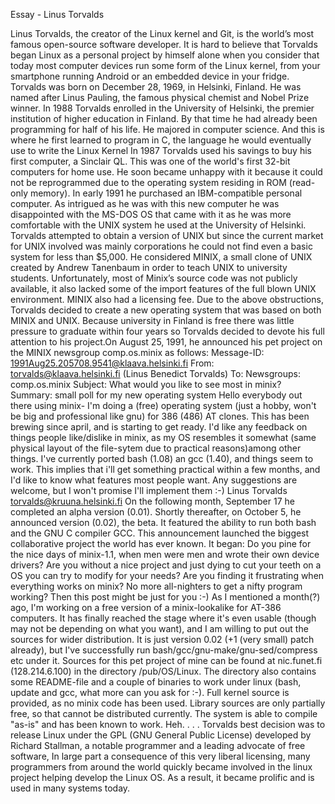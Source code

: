Essay - Linus Torvalds

Linus Torvalds, the creator of the Linux kernel and Git, is the world’s most famous open-source software developer. It is hard to believe that Torvalds began Linux as a personal project by himself alone when you consider that today most computer devices run some form of the Linux kernel, from your smartphone running Android or an embedded device in your fridge.
Torvalds was born on December 28, 1969, in Helsinki, Finland. He was named after Linus Pauling, the famous physical chemist and Nobel Prize winner. In 1988 Torvalds enrolled in the University of Helsinki, the premier institution of higher education in Finland. By that time he had already been programming for half of his life. He majored in computer science. And this is where he first learned to program in C, the language he would eventually use to write the Linux Kernel
In 1987 Torvalds used his savings to buy his first computer, a Sinclair QL. This was one of the world's first 32-bit computers for home use. He soon became unhappy with it because it could not be reprogrammed due to the operating system residing in ROM (read-only memory). In early 1991 he purchased an IBM-compatible personal computer. As intrigued as he was with this new computer he was disappointed with the MS-DOS OS that came with it as he was more comfortable with the UNIX system he used at the University of Helsinki. Torvalds attempted to obtain a version of UNIX but since the current market for UNIX involved was mainly corporations he could not find even a basic system for less than $5,000. He considered MINIX, a small clone of UNIX created by Andrew Tanenbaum in order to teach UNIX to university students. Unfortunately, most of Minix’s source code was not publicly available, it also lacked some of the import features of the full blown UNIX environment. MINIX also had a licensing fee.
Due to the above obstructions, Torvalds decided to create a new operating system that was based on both MINIX and UNIX. Because university in Finland is free there was little pressure to graduate within four years so Torvalds decided to devote his full attention to his project.On August 25, 1991, he announced his pet project on the MINIX newsgroup comp.os.minix as follows:
Message-ID: 1991Aug25.205708.9541@klaava.helsinki.fi
From: torvalds@klaava.helsinki.fi (Linus Benedict Torvalds)
To: Newsgroups: comp.os.minix
Subject: What would you like to see most in minix?
Summary: small poll for my new operating system
Hello everybody out there using minix-
I'm doing a (free) operating system (just a hobby, won't be big and professional like gnu) for 386 (486) AT clones. This has been brewing since april, and is starting to get ready. I'd like any feedback on things people like/dislike in minix, as my OS resembles it somewhat (same physical layout of the file-sytem due to practical reasons)among other things.
I've currently ported bash (1.08) an gcc (1.40), and things seem to work. This implies that i'll get something practical within a few months, and I'd like to know what features most people want.
Any suggestions are welcome, but I won't promise I'll implement them :-)
Linus Torvalds torvalds@kruuna.helsinki.fi
On the following month, September 17 he completed an alpha version (0.01). Shortly thereafter, on October 5, he announced version (0.02), the beta. It featured the ability to run both bash and the GNU C compiler GCC. This announcement launched the biggest collaborative project the world has ever known. It began:
Do you pine for the nice days of minix-1.1, when men were men and wrote their own device drivers? Are you without a nice project and just dying to cut your teeth on a OS you can try to modify for your needs? Are you finding it frustrating when everything works on minix? No more all-nighters to get a nifty program working? Then this post might be just for you :-)
As I mentioned a month(?) ago, I'm working on a free version of a minix-lookalike for AT-386 computers. It has finally reached the stage where it's even usable (though may not be depending on what you want), and I am willing to put out the sources for wider distribution. It is just version 0.02 (+1 (very small) patch already), but I've successfully run bash/gcc/gnu-make/gnu-sed/compress etc under it.
Sources for this pet project of mine can be found at nic.funet.fi (128.214.6.100) in the directory /pub/OS/Linux. The directory also contains some README-file and a couple of binaries to work under linux (bash, update and gcc, what more can you ask for :-). Full kernel source is provided, as no minix code has been used. Library sources are only partially free, so that cannot be distributed currently. The system is able to compile "as-is" and has been known to work. Heh. . . .
Torvalds best decision was to release Linux under the GPL (GNU General Public License)  developed by Richard Stallman, a notable programmer and a leading advocate of free software, In large part a consequence of this very liberal licensing, many programmers from around the world quickly became involved in the linux project helping develop the Linux OS. As a result, it became prolific and is used in many systems today.

